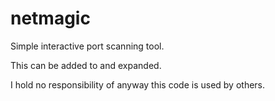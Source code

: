 # netmagic

Simple interactive port scanning tool. 

This can be added to and expanded. 

I hold no responsibility of anyway this code is used by others. 
